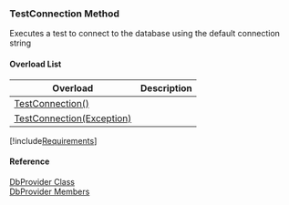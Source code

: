﻿### TestConnection Method

Executes a test to connect to the database using the default connection string

#### Overload List

| Overload | Description |
| --- | --- |
| [TestConnection()](FChoice.Common~FChoice.Common.Data.DbProvider~TestConnection().md) |   |
| [TestConnection(Exception)](FChoice.Common~FChoice.Common.Data.DbProvider~TestConnection(Exception).md) |   |

[!include[Requirements](../partials/requirements.md)]



#### Reference

[DbProvider Class](FChoice.Common~FChoice.Common.Data.DbProvider.md)  
[DbProvider Members](FChoice.Common~FChoice.Common.Data.DbProvider_members.md)